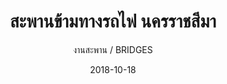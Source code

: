 ---
title: สะพานข้ามทางรถไฟ นครราชสีมา
subtitle: งานสะพาน / BRIDGES
layout: default
modal-id: 28
date: 2018-10-18
img: PK8.JPG
thumbnail: PK8.JPG
alt: image-alt
project-date: ก.ย. 2538 - มี.ค. 2542
# client: Start Bootstrap
category: งานสะพาน / BRIDGES
description: สะพานคอนกรีตเสริมเหล็ก  บนวงแหวนถนนรอบเมือง
---